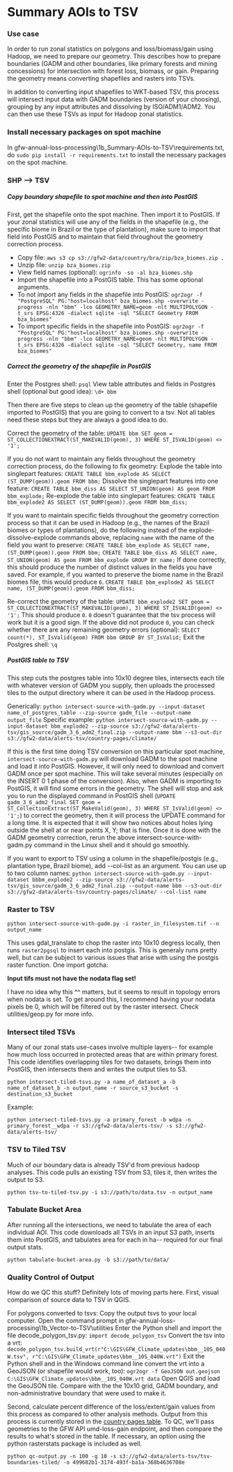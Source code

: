 # Summary AOIs to TSV

### Use case

In order to run zonal statistics on polygons and loss/biomass/gain using Hadoop, we need to prepare our geometry. This describes how to prepare boundaries (GADM and other boundaries, like primary forests and mining concessions) for intersection with forest loss, biomass, or gain. Preparing the geometry means converting shapefiles and rasters into TSVs.

In addition to converting input shapefiles to WKT-based TSV, this process will intersect input data with GADM boundaries (version of your choosing), grouping by any input attributes and dissolving by ISO/ADM1/ADM2. You can then use these TSVs as input for Hadoop zonal statistics.

### Install necessary packages on spot machine

In gfw-annual-loss-processing\1b_Summary-AOIs-to-TSV\requirements.txt, do `sudo pip install -r requirements.txt` to install the necessary packages on the spot machine.

### SHP --> TSV

##### Copy boundary shapefile to spot machine and then into PostGIS

First, get the shapefile onto the spot machine. Then import it to PostGIS. If your zonal statistics will use any of the fields in the shapefile (e.g., the specific biome in Brazil or the type of plantation), make sure to import that field into PostGIS and to maintain that field throughout the geometry correction process.

- Copy file: `aws s3 cp s3://gfw2-data/country/bra/zip/bza_biomes.zip .`
- Unzip file: `unzip bza_biomes.zip`
- View field names (optional): `ogrinfo -so -al bza_biomes.shp`
- Import the shapefile into a PostGIS table. This has some optional arguments.
- To not import any fields in the shapefile into PostGIS: `ogr2ogr -f "PostgreSQL" PG:"host=localhost" bza_biomes.shp -overwrite -progress -nln "bbm" -lco GEOMETRY_NAME=geom -nlt MULTIPOLYGON -t_srs EPSG:4326 -dialect sqlite -sql "SELECT Geometry FROM bza_biomes"`
- To import specific fields in the shapefile into PostGIS: `ogr2ogr -f "PostgreSQL" PG:"host=localhost" bza_biomes.shp -overwrite -progress -nln "bbm" -lco GEOMETRY_NAME=geom -nlt MULTIPOLYGON -t_srs EPSG:4326 -dialect sqlite -sql "SELECT Geometry, name FROM bza_biomes"`

##### Correct the geometry of the shapefile in PostGIS

Enter the Postgres shell: `psql`
View table attributes and fields in Postgres shell (optional but good idea): `\d+ bbm`

Then there are five steps to clean up the geometry of the table (shapefile imported to PostGIS) that you are going to convert to a tsv. Not all tables need these steps but they are always a good idea to do.

Correct the geometry of the table: `UPDATE bbm SET geom = ST_COLLECTIONEXTRACT(ST_MAKEVALID(geom), 3) WHERE ST_ISVALID(geom) <> '1';`

If you do not want to maintain any fields throughout the geometry correction process, do the following to fix geometry:
Explode the table into singlepart features: `CREATE TABLE bbm_explode AS SELECT (ST_DUMP(geom)).geom FROM bbm;`
Dissolve the singlepart features into one feature: `CREATE TABLE bbm_diss AS SELECT ST_UNION(geom) AS geom FROM bbm_explode;`
Re-explode the table into singlepart features: `CREATE TABLE bbm_explode2 AS SELECT (ST_DUMP(geom)).geom FROM bbm_diss;`

If you want to maintain specific fields throughout the geometry correction process so that it can be used in Hadoop (e.g., the names of the Brazil biomes or types of plantations), do the following instead of the explode-dissolve-explode commands above, replacing `name` with the name of the field you want to preserve:
`CREATE TABLE bbm_explode AS SELECT name, (ST_DUMP(geom)).geom FROM bbm;`
`CREATE TABLE bbm_diss AS SELECT name, ST_UNION(geom) AS geom FROM bbm_explode GROUP BY name;`
If done correctly, this should produce the number of distinct values in the fields you have saved. For example, if you wanted to preserve the biome name in the Brazil biomes file, this would produce `6`.
`CREATE TABLE bbm_explode2 AS SELECT name, (ST_DUMP(geom)).geom FROM bbm_diss;`

Re-correct the geometry of the table: `UPDATE bbm_explode2 SET geom = ST_COLLECTIONEXTRACT(ST_MAKEVALID(geom), 3) WHERE ST_ISVALID(geom) <> '1';`
This should produce `0`. `0` doesn't guarantee that the tsv process will work but it is a good sign.
If the above did not produce `0`, you can check whether there are any remaining geometry errors (optional): `SELECT count(*), ST_IsValid(geom) FROM bbm GROUP BY ST_IsValid;`
Exit the Postgres shell: `\q`

##### PostGIS table to TSV

This step cuts the postgres table into 10x10 degree tiles, intersects each tile with whatever version of GADM you supply, then uploads the processed tiles to the output directory where it can be used in the Hadoop process.

Generically: `python intersect-source-with-gadm.py --input-dataset name_of_postgres_table --zip-source gadm_file --output-name output_file`
Specific example: `python intersect-source-with-gadm.py --input-dataset bbm_explode2 --zip-source s3://gfw2-data/alerts-tsv/gis_source/gadm_3_6_adm2_final.zip --output-name bbm --s3-out-dir s3://gfw2-data/alerts-tsv/country-pages/climate/`

If this is the first time doing TSV conversion on this particular spot machine, `intersect-source-with-gadm.py` will download GADM to the spot machine and load it into PostGIS. However, it will only need to download and convert GADM once per spot machine. This will take several minutes (especially on the INSERT 0 1 phase of the conversion). Also, when GADM is importing to PostGIS, it will find some errors in the geometry. The shell will stop and ask you to run the displayed command in PostGIS shell (`UPDATE gadm_3_6_adm2_final SET geom = ST_CollectionExtract(ST_MakeValid(geom), 3) WHERE ST_IsValid(geom) <> '1';`) to correct the geometry, then it will process the UPDATE command for a long time. It is expected that it will show two notices about holes lying outside the shell at or near points X, Y; that is fine. Once it is done with the GADM geometry correction, rerun the above intersect-source-with-gadm.py command in the Linux shell and it should go smoothly.

If you want to export to TSV using a column in the shapefile/postgis (e.g., plantation type, Brazil biome), add --col-list <column names> as an argument. You can use up to two column names: `python intersect-source-with-gadm.py --input-dataset bbbm_explode2 --zip-source s3://gfw2-data/alerts-tsv/gis_source/gadm_3_6_adm2_final.zip --output-name bbm --s3-out-dir s3://gfw2-data/alerts-tsv/country-pages/climate/ --col-list name`

### Raster to TSV

`python intersect-source-with-gadm.py -i raster_in_filesystem.tif --n output_name`

This uses gdal_translate to chop the raster into 10x10 degress locally, then runs `raster2pgsql` to insert each into postgis. This is generaly runs pretty well, but can be subject to various issues that arise with using the postgis raster function. One import gotcha:

**Input tifs must not have the nodata flag set!**

I have no idea why this ^^ matters, but it seems to result in topology errors when nodata is set. To get around this, I recommend having your nodata pixels be 0, which will be filtered out by the raster intersect. Check utilities/geop.py for more info.

### Intersect tiled TSVs

Many of our zonal stats use-cases involve multiple layers-- for example  how much loss occurred in protected areas that are within primary forest. This code identifies overlapping tiles for two datasets, brings them into PostGIS, then intersects them and writes the output tiles to S3.

`python intersect-tiled-tsvs.py -a name_of_dataset_a -b name_of_dataset_b -n output_name -r source_s3_bucket -s destination_s3_bucket`

Example:

`python intersect-tiled-tsvs.py -a primary_forest -b wdpa -n primary_forest__wdpa -r s3://gfw2-data/alerts-tsv/ -s s3://gfw2-data/alerts-tsv/`

### TSV to Tiled TSV

Much of our boundary data is already TSV'd from previous hadoop analyses. This code pulls an existing TSV from S3, tiles it, then writes the output to S3.

`python tsv-to-tiled-tsv.py -i s3://path/to/data.tsv -n output_name`

### Tabulate Bucket Area

After running all the intersections, we need to tabulate the area of each individual AOI. This code downloads all TSVs in an input S3 path, inserts them into PostGIS, and tabulates area for each in ha-- required for our final output stats.

`python tabulate-bucket-area.py -b s3://path/to/data/`

### Quality Control of Output

How do we QC this stuff? Definitely lots of moving parts here. First, visual comparison of source data to TSV in QGIS.

For polygons converted to tsvs:
Copy the output tsvs to your local computer.
Open the command prompt in gfw-annual-loss-processing\1b_Vector-to-TSV\utilities
Enter the Python shell and import the file decode_polygon_tsv.py: `import decode_polygon_tsv`
Convert the tsv into a vrt: `decode_polygon_tsv.build_vrt(r"C:\GIS\GFW_Climate_updates\bbm__10S_040W.tsv", r"C:\GIS\GFW_Climate_updates\bbm__10S_040W.vrt")`
Exit the Python shell and in the Windows command line convert the vrt into a GeoJSON (or shapefile would work, too): `ogr2ogr -f GeoJSON out.geojson C:\GIS\GFW_Climate_updates\bbm__10S_040W.vrt data`
Open QGIS and load the GeoJSON tile. Compare with the the 10x10 grid, GADM boundary, and non-administrative boundary that were used to make it.

Second, calculate percent difference of the loss/extent/gain values from this process as compared to other analysis methods. Output from this process is currently stored in the [country pages table](https://production-api.globalforestwatch.org/v1/dataset/499682b1-3174-493f-ba1a-368b4636708e). To QC, we'll pass geometries to the GFW API umd-loss-gain endpoint, and then compare the results to what's stored in the table. If necessary, an option using the python rasterstats package is included as well.

`python qc-output.py -n 100 -g 10 -s s3://gfw2-data/alerts-tsv/tsv-boundaries-tiled/ -o 499682b1-3174-493f-ba1a-368b4636708e`
